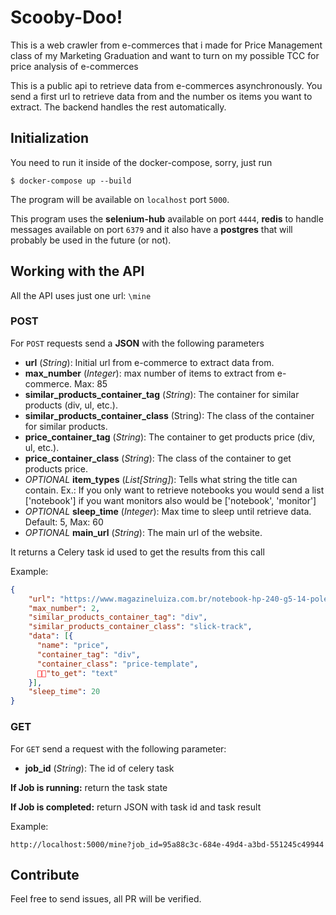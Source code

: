 # Scooby-Doo!
This is a web crawler from e-commerces that i made for Price Management class of my Marketing Graduation and want to turn on my possible TCC for price analysis of e-commerces

This is a public api to retrieve data from e-commerces asynchronously. You send a first url to retrieve data from and the number os items you want to extract. The 
backend handles the rest automatically.

## Initialization
You need to run it inside of the docker-compose, sorry, just run
   
    $ docker-compose up --build

The program will be available on `localhost` port `5000`.

This program uses the **selenium-hub** available on port `4444`, **redis** to handle messages available on port `6379` and it also have a **postgres** that will probably be used in 
the future (or not).

## Working with the API

All the API uses just one url: `\mine`

### POST
For `POST` requests send a **JSON** with the following parameters

+ **url** (*String*): Initial url from e-commerce to extract data from.
+ **max_number** (*Integer*): max number of items to extract from e-commerce. Max: 85
+ **similar_products_container_tag** (*String*): The container for similar products (div, ul, etc.).
+ **similar_products_container_class** (String): The class of the container for similar products.
+ **price_container_tag** (*String*): The container to get products price (div, ul, etc.).
+ **price_container_class** (*String*): The class of the container to get products price.
+ *OPTIONAL* **item_types** (*List[String]*): Tells what string the title can contain. Ex.: If you only
                                    want to retrieve notebooks you would send a list ['notebook']
                                    if you want monitors also would be ['notebook', 'monitor']
+ *OPTIONAL* **sleep_time** (*Integer*): Max time to sleep until retrieve data. Default: 5, Max: 60
+ *OPTIONAL* **main_url** (*String*): The main url of the website.

It returns a Celery task id used to get the results from this call

Example:
```json
{
	"url": "https://www.magazineluiza.com.br/notebook-hp-240-g5-14-polegadas-i3-6006u-4gb-500gb-dvdrw-win-10-pro/p/7280842/in/note/",
	"max_number": 2,
	"similar_products_container_tag": "div",
	"similar_products_container_class": "slick-track",
	"data": [{
	  "name": "price",
	  "container_tag": "div",
	  "container_class": "price-template",
	  ￿￿"to_get": "text"
    }],
	"sleep_time": 20
}
```

### GET

For `GET` send a request with the following parameter:
 
+ **job_id** (*String*): The id of celery task
    
**If Job is running:**
return the task state

**If Job is completed:**
return JSON with task id and task result

Example:

```http://localhost:5000/mine?job_id=95a88c3c-684e-49d4-a3bd-551245c49944```


## Contribute
Feel free to send issues, all PR will be verified.

